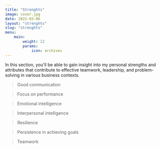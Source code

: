 ```yaml
---
title: "Strenghts"
image: cover.jpg
date: 2022-03-06
layout: "strenghts"
slug: "strenghts"
menu:
    main:
        weight: 12
        params: 
            icon: archives
---
```


In this section, you'll be able to gain insight into my personal strengths and attributes that contribute to effective teamwork, leadership, and problem-solving in various business contexts.

> Good communication

> Focus on performance

> Emotional intelligence

> Interpersonal intelligence

> Resilience

> Persistence in achieving goals

> Teamwork